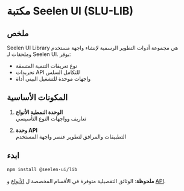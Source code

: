 # **مكتبة Seelen UI (SLU-LIB)**

## ملخص

Seelen UI Library هي مجموعة أدوات التطوير الرسمية لإنشاء واجهة مستخدم وملحقات لـ
Seelen UI. يوفر:

- نوع تعريفات التنمية المتسقة
- تجريدات API للتكامل السلس
- واجهات موحدة للتشغيل البيني أداة

## المكونات الأساسية

1. **الوحدة النمطية الأنواع**\
   تعاريف وواجهات النوع التأسيسي

2. **وحدة API**\
   التطبيقات والمرافق لتطوير عنصر واجهة المستخدم

## ابدء

```bash
npm install @seelen-ui/lib
```

**ملحوظة**: الوثائق التفصيلية متوفرة في الأقسام المخصصة ل
[الأنواع](./library-types) و [API](./library-api).

